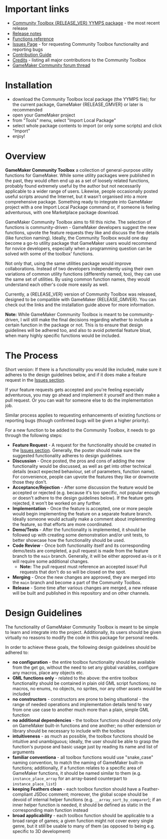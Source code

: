 # Important links

- [Community Toolbox {RELEASE_VER} YYMPS package](https://github.com/Alphish/gm-community-toolbox{RELEASE_LINK}) - the most recent release
- [Release notes](/Docs/RELEASENOTES.md)
- [Functions reference](/Docs/Reference/Reference.md)
- [Issues Page](https://github.com/Alphish/gm-community-toolbox/issues) - for requesting Community Toolbox functionality and reporting bugs
- [Contribution Guide](/CONTRIBUTING.md)
- [Credits](/CREDITS.md) - listing all major contributions to the Community Toolbox
- [GameMaker Community forum thread](https://forum.gamemaker.io/index.php?threads/gamemaker-community-toolbox-project.103966/)

# Installation

- download the Community Toolbox local package (the YYMPS file); for the current package, GameMaker {RELEASE_GMVER} or later is recommended
- open your GameMaker project
- from "Tools" menu, select "Import Local Package"
- select whole package contents to import (or only some scripts) and click "Import"
- enjoy!

# Overview
**GameMaker Community Toolbox** a collection of general-purpose utility functions for GameMaker. While some utility packages were published in the past, they would often end up as a set of loosely related functions, probably found extremely useful by the author but not necessarily applicable to a wider range of users. Likewise, people occasionally posted useful scripts around the Internet, but it wasn't organised into a more comprehensive package. Something ready to integrate into GameMaker project with a one Import Local Package command or, if someone is feeling adventurous, with one Marketplace package download.

GameMaker Community Toolbox aims to fill this niche. The selection of functions is community-driven - GameMaker developers suggest the new functions, upvote the feature requests they like and discuss the fine details (like function naming). Ideally, the Community Toolbox would one day become a go-to utility package that GameMaker users would recommend for novice developers, especially when a programming question can be solved with some of the toolbox' functions.

Not only that, using the same utilities package would improve collaborations. Instead of two developers independently using their own variations of common utility functions (differently named, too), they can use the same set of utilities. By using common function names, they would understand each other's code more easily as well.

Currently, a {RELEASE_VER} version of Community Toolbox was released, designed to be compatible with GameMaker {RELEASE_GMVER}. You can check out the links and the installation guide above for more information. 

**Note:** While GameMaker Community Toolbox is meant to be community-driven, I will still make the final decisions regarding whether to include a certain function in the package or not. This is to ensure that design guidelines will be adhered too, and also to avoid potential feature bloat, when many highly specific functions would be included.

# The Process

Short version: If there is a functionality you would like included, make sure it adheres to the design guidelines below, and if it does make a feature request in the [Issues section](https://github.com/Alphish/gm-community-toolbox/issues).

If your feature requests gets accepted and you're feeling especially adventurous, you may go ahead and implement it yourself and then make a pull request. Or you can wait for someone else to do the implementation job.

Similar process applies to requesting enhancements of existing functions or reporting bugs (though confirmed bugs will be given a higher priority).

For a new function to be added to the Community Toolbox, it needs to go through the following steps:
- **Feature Request** - A request for the functionality should be created in the [Issues section](https://github.com/Alphish/gm-community-toolbox/issues). Generally, the poster should make sure the suggested functionality adheres to design guidelines.
- **Discussion** - Once posted, the pros and cons of adding the new functionality would be discussed, as well as get into other technical details (exact expected behaviour, set of parameters, function name). For convenience, people can upvote the features they like or downvote those they don't.
- **Acceptance/Rejection** - After some discussion the feature would be accepted or rejected (e.g. because it's too specific, not popular enough or doesn't adhere to the design guidelines below). If the feature gets rejected, it won't be worked on any further.
- **Implementation** - Once the feature is accepted, one or more people would begin implementing the feature on a separate feature branch. Ideally someone would actually make a comment about implementing the feature, so that efforts are more coordinated.
- **Demo/Tests** - After the functionality is implemented, it should be followed up with creating some demonstration and/or unit tests, to better showcase how the functionality should be used.
- **Code Review** - Once both functionality itself and its corresponding demo/tests are completed, a pull request is made from the feature branch to the `main` branch. Generally, it will be either approved as-is or it will require some additional changes.
  - **Note:** The pull request must reference an accepted issue! Pull requests that don't do so will be closed on the spot.
- **Merging** - Once the new changes are approved, they are merged into the `main` branch and become a part of the Community Toolbox.
- **Release** - Some time after various changes are merged, a new release will be built and published in this repository and on other channels.

# Design Guidelines
The functionality of GameMaker Community Toolbox is meant to be simple to learn and integrate into the project. Additionally, its users should be given virtually no reasons to modify the code in this package for personal needs.

In order to achieve these goals, the following design guidelines should be adhered to:
- **no configuration** - the entire toolbox functionality should be available from the get go, without the need to set any global variables, configure any macros, place any objects etc.
- **GML functions only** - related to the above: the entire toolbox functionality should be contained in plain old GML script functions; no macros, no enums, no objects, no sprites, nor any other assets would be included
- **no constructors** - constructors are prone to being situational - the range of needed operations and implementation details tend to vary from one use case to another much more than a plain, simple GML function
- **no additional dependencies** - the toolbox functions should depend only on GameMaker built-in functions and one another; no other extension or library should be necessary to include with the toolbox
- **intuitiveness** - as much as possible, the toolbox functions should be intuitive and unambiguous; ideally, the user should be able to grasp the function's purpose and basic usage just by reading its name and list of arguments
- **familiar conventiona** - all toolbox functions would use "snake_case" naming convention, to match the naming of GameMaker built-in functions; additionally, if a function relates to a specific area of GameMaker functions, it should be named similar to them (e.g. `instance_place_array` for an array-based counterpart to `instance_place_list`)
- **keeping Feathers clean** - each toolbox function should have a Feather-compliant JSDoc comment; moreover, the global scope should be devoid of internal helper functions (e.g. `__array_sort_by_comparer`); if an inner helper function is needed, it should be defined as static in the corresponding main function instead
- **broad applicability** - each toolbox function should be applicable to a broad range of games; a given function might not cover every single genre, but it still be usable to many of them (as opposed to being e.g. specific to 3D development)
